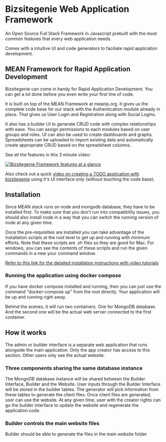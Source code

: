 # Bizsitegenie Web Application Framework
An Open Source Full Stack Framework in Javascript prebuilt with the most common features that every web application needs. 

Comes with a intuitive UI and code generators to faciliate rapid application development.

## MEAN Framework for Rapid Application Development
Bizsitegenie can come in handy for Rapid Application Development. You can get a lot done before you even write your first line of code. 

It is built on top of the MEAN Framework at meanjs.org. It gives us the complete code base for our stack with the Authentication module already in place. That gives us User Login and Registration along with Social Logins. 

It also has a builder UI to generate CRUD code with complex relationships with ease. You can assign permissions to each modules based on user groups and roles. UI can also be used to create dashboards and graphs. Spreadsheets can be uploaded to import existing data and automatically create appropriate CRUD based on the spreadsheet columns.

See all the features in this 3 minute video:

[![Bizsitegenie Framework features at a glance](https://i.vimeocdn.com/video/571422537_295x166.webp)](https://player.vimeo.com/video/167171173)

Also check out a quick [video on creating a TODO application with bizsitegenie](https://bizsitegenie.com/example-todo/) using it's UI interface only (without touching the code base).

## Installation

Since MEAN stack runs on node and mongodb database, they have to be installed first. To make sure that you don't run into compatibility issues, you should also install node in a way that you can switch the running version of node at any given time. 

Once the pre-requisities are installed you can take advantage of the installation scripts at the root level to get up and running with minimum efforts. Note that these scripts are .sh files so they are good for Mac. For windows, you can see the contents of these scripts and run the given commands in a new your command window. 

[Refer to this link for the detailed installation instructions with video tutorials](https://bizsitegenie.com/installation)

### Running the application using docker compose
If you have docker compose installed and running, then you can just use the command "docker-compose up" from the root directly. Your application will be up and running right away. 

Behind the scenes, it will run two containers. One for MongoDB database. And the second one will be the actual web server connected to the first container. 

## How it works

The admin or builder interface is a separate web application that runs alongside the main application. Only the app creator has access to this section. Other users only see the actual website.

### Three components sharing the same database instance
The MongoDB database instance will be shared between the Builder Interface, Builder and the Website. User inputs through the Builder Interface will be stored in the builder tables. The generator will pick information from these tables to generate the client files. Once client files are generated, user can use the website. At any given time, user with the creator rights can go the builder interface to update the website and regenerate the application code.

### Builder controls the main website files
Builder should be able to generate the files in the main website folder

